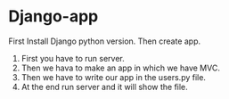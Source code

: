 # Django-app
First Install Django python version.
Then create app.

1. First you have to run server.
2. Then we hava to make an app in which we have MVC.
3. Then we have to write our app in the users.py file.
4. At the end run server and it will show the file.
